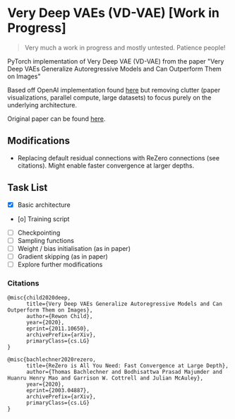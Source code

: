 # Very Deep VAEs (VD-VAE) [Work in Progress]

> Very much a work in progress and mostly untested. Patience people!

PyTorch implementation of Very Deep VAE (VD-VAE) from the paper "Very Deep VAEs Generalize Autoregressive Models and Can Outperform Them on Images"

Based off OpenAI implementation found [here](https://github.com/openai/vdvae) but removing clutter (paper visualizations, parallel compute, large datasets) to focus purely on the underlying architecture.

Original paper can be found [here](https://arxiv.org/abs/2011.10650).

## Modifications
- Replacing default residual connections with ReZero connections (see citations). Might enable faster convergence at larger depths.

## Task List
- [x] Basic architecture
- [o] Training script
- [ ] Checkpointing
- [ ] Sampling functions
- [ ] Weight / bias initialisation (as in paper)
- [ ] Gradient skipping (as in paper)
- [ ] Explore further modifications

### Citations
```
@misc{child2020deep,
      title={Very Deep VAEs Generalize Autoregressive Models and Can Outperform Them on Images}, 
      author={Rewon Child},
      year={2020},
      eprint={2011.10650},
      archivePrefix={arXiv},
      primaryClass={cs.LG}
}
```

```
@misc{bachlechner2020rezero,
      title={ReZero is All You Need: Fast Convergence at Large Depth}, 
      author={Thomas Bachlechner and Bodhisattwa Prasad Majumder and Huanru Henry Mao and Garrison W. Cottrell and Julian McAuley},
      year={2020},
      eprint={2003.04887},
      archivePrefix={arXiv},
      primaryClass={cs.LG}
}
```
